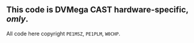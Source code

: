 ## This code is DVMega CAST hardware-specific, *omly*.

All code here copyright `PE1MSZ`, `PE1PLM`, `W0CHP`.
